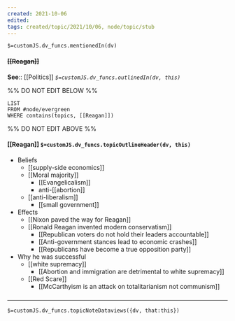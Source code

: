 ```yaml
---
created: 2021-10-06
edited: 
tags: created/topic/2021/10/06, node/topic/stub
---
```

`$=customJS.dv_funcs.mentionedIn(dv)`

#### <s class="topic-title">[[Reagan]]</s>


**See**:: [[Politics]]
*`$=customJS.dv_funcs.outlinedIn(dv, this)`*

%% DO NOT EDIT BELOW %%
```dataview
LIST
FROM #node/evergreen 
WHERE contains(topics, [[Reagan]])
```
%% DO NOT EDIT ABOVE %%
#### [[Reagan]] `$=customJS.dv_funcs.topicOutlineHeader(dv, this)`

- Beliefs
	- [[supply-side economics]]
	- [[Moral majority]]
		- [[Evangelicalism]]
		- anti-[[abortion]]
	- [[anti-liberalism]]
		- [[small government]]
- Effects
	- [[Nixon paved the way for Reagan]]
	- [[Ronald Reagan invented modern conservatism]]
		- [[Republican voters do not hold their leaders accountable]]
		- [[Anti-government stances lead to economic crashes]]	
		- [[Republicans have become a true opposition party]]
- Why he was successful
	- [[white supremacy]]
		- [[Abortion and immigration are detrimental to white supremacy]]
	- [[Red Scare]]
		- [[McCarthyism is an attack on totalitarianism not communism]]

### <hr class="dataviews"/>

`$=customJS.dv_funcs.topicNoteDataviews({dv, that:this})`


